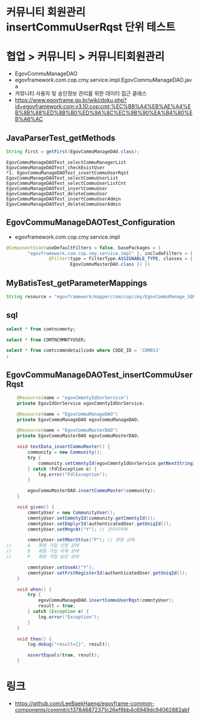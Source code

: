 # 커뮤니티 회원관리 insertCommuUserRqst 단위 테스트

# 협업 > 커뮤니티 > 커뮤니티회원관리

- EgovCommuManageDAO
- egovframework.com.cop.cmy.service.impl.EgovCommuManageDAO.java
- 커뮤니티 사용자 및 승인정보 관리를 위한 데이터 접근 클래스
- https://www.egovframe.go.kr/wiki/doku.php?id=egovframework:com:v3.10:cop:cmt:%EC%BB%A4%EB%AE%A4%EB%8B%88%ED%8B%B0%ED%9A%8C%EC%9B%90%EA%B4%80%EB%A6%AC

## JavaParserTest_getMethods

```java
String first = getFirst(EgovCommuManageDAO.class);
```

```
EgovCommuManageDAOTest_selectCommuManagerList
EgovCommuManageDAOTest_checkExistUser
*1. EgovCommuManageDAOTest_insertCommuUserRqst
EgovCommuManageDAOTest_selectCommuUserList
EgovCommuManageDAOTest_selectCommuUserListCnt
EgovCommuManageDAOTest_insertCommuUser
EgovCommuManageDAOTest_deleteCommuUser
EgovCommuManageDAOTest_insertCommuUserAdmin
EgovCommuManageDAOTest_deleteCommuUserAdmin
```

## EgovCommuManageDAOTest_Configuration

- egovframework.com.cop.cmy.service.impl

```java
@ComponentScan(useDefaultFilters = false, basePackages = {
		"egovframework.com.cop.cmy.service.impl" }, includeFilters = {
				@Filter(type = FilterType.ASSIGNABLE_TYPE, classes = { EgovCommuManageDAO.class,
						EgovCommuMasterDAO.class }) })
```

## MyBatisTest_getParameterMappings

```java
String resource = "egovframework/mapper/com/cop/cmy/EgovCommuManage_SQL_mysql.xml";
```

## sql

```sql
select * from comtncmmnty;

select * from COMTNCMMNTYUSER;

select * from comtccmmndetailcode where CODE_ID = 'COM013'
;
```

## EgovCommuManageDAOTest_insertCommuUserRqst

```java
	@Resource(name = "egovCmmntyIdGnrService")
	private EgovIdGnrService egovCmmntyIdGnrService;

	@Resource(name = "EgovCommuManageDAO")
	private EgovCommuManageDAO egovCommuManageDAO;

	@Resource(name = "EgovCommuMasterDAO")
	private EgovCommuMasterDAO egovCommuMasterDAO;

	void testData_insertCommuMaster() {
		community = new Community();
		try {
			community.setCmmntyId(egovCmmntyIdGnrService.getNextStringId());
		} catch (FdlException e) {
			log.error("FdlException");
		}

		egovCommuMasterDAO.insertCommuMaster(community);
	}

	void given() {
		cmmntyUser = new CommunityUser();
		cmmntyUser.setCmmntyId(community.getCmmntyId());
		cmmntyUser.setEmplyrId(authenticatedUser.getUniqId());
		cmmntyUser.setMngrAt("Y"); // 관리자여부

		cmmntyUser.setMberSttus("P"); // 회원 상태
//		A	회원 가입 신청 상태
//		D	회원 가입 삭제 상태
//		P	회원 가입 승인 상태

		cmmntyUser.setUseAt("Y");
		cmmntyUser.setFrstRegisterId(authenticatedUser.getUniqId());
	}

	void when() {
		try {
			egovCommuManageDAO.insertCommuUserRqst(cmmntyUser);
			result = true;
		} catch (Exception e) {
			log.error("Exception");
		}
	}

	void then() {
		log.debug("result={}", result);

		assertEquals(true, result);
	}
```

# 링크

- https://github.com/LeeBaekHaeng/egovframe-common-components/commit/c137846872371c26ef8bb4c6949dc94062882abf
